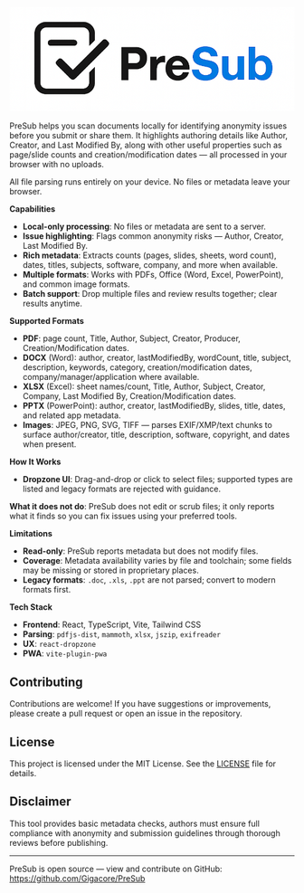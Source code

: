 <p align="center">
  <img src="assets/presub-logo.png" alt="PreSub" width="520" />
</p>

PreSub helps you scan documents locally for identifying anonymity issues before you submit or share them. It highlights authoring details like Author, Creator, and Last Modified By, along with other useful properties such as page/slide counts and creation/modification dates — all processed in your browser with no uploads.

All file parsing runs entirely on your device. No files or metadata leave your browser.

**Capabilities**
- **Local-only processing**: No files or metadata are sent to a server.
- **Issue highlighting**: Flags common anonymity risks — Author, Creator, Last Modified By.
- **Rich metadata**: Extracts counts (pages, slides, sheets, word count), dates, titles, subjects, software, company, and more when available.
- **Multiple formats**: Works with PDFs, Office (Word, Excel, PowerPoint), and common image formats.
- **Batch support**: Drop multiple files and review results together; clear results anytime.

**Supported Formats**
- **PDF**: page count, Title, Author, Subject, Creator, Producer, Creation/Modification dates.
- **DOCX** (Word): author, creator, lastModifiedBy, wordCount, title, subject, description, keywords, category, creation/modification dates, company/manager/application where available.
- **XLSX** (Excel): sheet names/count, Title, Author, Subject, Creator, Company, Last Modified By, Creation/Modification dates.
- **PPTX** (PowerPoint): author, creator, lastModifiedBy, slides, title, dates, and related app metadata.
- **Images**: JPEG, PNG, SVG, TIFF — parses EXIF/XMP/text chunks to surface author/creator, title, description, software, copyright, and dates when present.

**How It Works**
- **Dropzone UI**: Drag-and-drop or click to select files; supported types are listed and legacy formats are rejected with guidance.

**What it does not do**: PreSub does not edit or scrub files; it only reports what it finds so you can fix issues using your preferred tools.

**Limitations**
- **Read-only**: PreSub reports metadata but does not modify files.
- **Coverage**: Metadata availability varies by file and toolchain; some fields may be missing or stored in proprietary places.
- **Legacy formats**: `.doc`, `.xls`, `.ppt` are not parsed; convert to modern formats first.

**Tech Stack**
- **Frontend**: React, TypeScript, Vite, Tailwind CSS
- **Parsing**: `pdfjs-dist`, `mammoth`, `xlsx`, `jszip`, `exifreader`
- **UX**: `react-dropzone`
- **PWA**: `vite-plugin-pwa`

## Contributing

Contributions are welcome! If you have suggestions or improvements, please create a pull request or open an issue in the repository.

## License

This project is licensed under the MIT License. See the [LICENSE](LICENSE) file for details.

## Disclaimer

This tool provides basic metadata checks, authors must ensure full compliance with anonymity and submission guidelines through thorough reviews before publishing.

---

PreSub is open source — view and contribute on GitHub: https://github.com/Gigacore/PreSub
